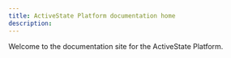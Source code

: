 ```yaml
---
title: ActiveState Platform documentation home
description: 
---
```


Welcome to the documentation site for the ActiveState Platform.